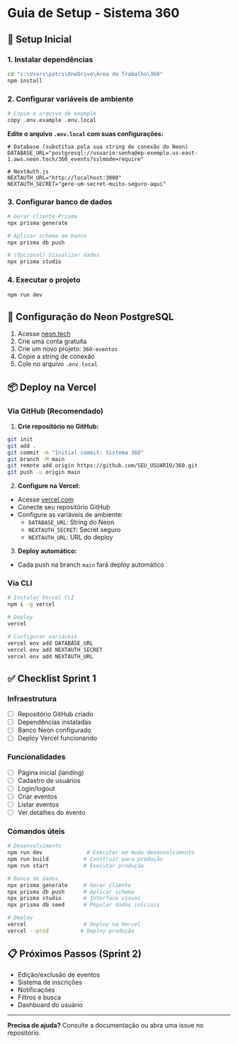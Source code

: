 # Guia de Setup - Sistema 360

## 🚀 Setup Inicial

### 1. Instalar dependências
```bash
cd "c:\Users\patri\OneDrive\Área de Trabalho\360"
npm install
```

### 2. Configurar variáveis de ambiente
```bash
# Copie o arquivo de exemplo
copy .env.example .env.local
```

**Edite o arquivo `.env.local` com suas configurações:**

```env
# Database (substitua pela sua string de conexão do Neon)
DATABASE_URL="postgresql://usuario:senha@ep-exemplo.us-east-1.aws.neon.tech/360_events?sslmode=require"

# NextAuth.js
NEXTAUTH_URL="http://localhost:3000"
NEXTAUTH_SECRET="gere-um-secret-muito-seguro-aqui"
```

### 3. Configurar banco de dados
```bash
# Gerar cliente Prisma
npx prisma generate

# Aplicar schema ao banco
npx prisma db push

# (Opcional) Visualizar dados
npx prisma studio
```

### 4. Executar o projeto
```bash
npm run dev
```

## 🎯 Configuração do Neon PostgreSQL

1. Acesse [neon.tech](https://neon.tech)
2. Crie uma conta gratuita
3. Crie um novo projeto: `360-eventos`
4. Copie a string de conexão
5. Cole no arquivo `.env.local`

## 📦 Deploy na Vercel

### Via GitHub (Recomendado)

1. **Crie repositório no GitHub:**
```bash
git init
git add .
git commit -m "Initial commit: Sistema 360"
git branch -M main
git remote add origin https://github.com/SEU_USUARIO/360.git
git push -u origin main
```

2. **Configure na Vercel:**
- Acesse [vercel.com](https://vercel.com)
- Conecte seu repositório GitHub
- Configure as variáveis de ambiente:
  - `DATABASE_URL`: String do Neon
  - `NEXTAUTH_SECRET`: Secret seguro
  - `NEXTAUTH_URL`: URL do deploy

3. **Deploy automático:**
- Cada push na branch `main` fará deploy automático

### Via CLI
```bash
# Instalar Vercel CLI
npm i -g vercel

# Deploy
vercel

# Configurar variáveis
vercel env add DATABASE_URL
vercel env add NEXTAUTH_SECRET
vercel env add NEXTAUTH_URL
```

## ✅ Checklist Sprint 1

### Infraestrutura
- [ ] Repositório GitHub criado
- [ ] Dependências instaladas
- [ ] Banco Neon configurado
- [ ] Deploy Vercel funcionando

### Funcionalidades
- [ ] Página inicial (landing)
- [ ] Cadastro de usuários
- [ ] Login/logout
- [ ] Criar eventos
- [ ] Listar eventos
- [ ] Ver detalhes do evento

### Comandos úteis
```bash
# Desenvolvimento
npm run dev              # Executar em modo desenvolvimento
npm run build           # Construir para produção
npm run start           # Executar produção

# Banco de dados
npx prisma generate     # Gerar cliente
npx prisma db push      # Aplicar schema
npx prisma studio       # Interface visual
npx prisma db seed      # Popular dados iniciais

# Deploy
vercel                  # Deploy na Vercel
vercel --prod          # Deploy produção
```

## 📋 Próximos Passos (Sprint 2)

- Edição/exclusão de eventos
- Sistema de inscrições
- Notificações
- Filtros e busca
- Dashboard do usuário

---

**Precisa de ajuda?** Consulte a documentação ou abra uma issue no repositório.
